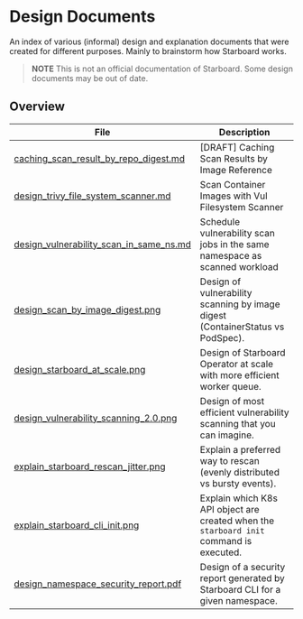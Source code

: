 # Design Documents

An index of various (informal) design and explanation documents that were
created for different purposes. Mainly to brainstorm how Starboard works.

> **NOTE** This is not an official documentation of Starboard. Some design
> documents may be out of date.

## Overview

| File                                      | Description                                                                             |
|-------------------------------------------|-----------------------------------------------------------------------------------------|
| [caching_scan_result_by_repo_digest.md]   | [DRAFT] Caching Scan Results by Image Reference                                         |
| [design_trivy_file_system_scanner.md]     | Scan Container Images with Vul Filesystem Scanner                                     |
| [design_vulnerability_scan_in_same_ns.md] | Schedule vulnerability scan jobs in the same namespace as scanned workload              |
| [design_scan_by_image_digest.png]         | Design of vulnerability scanning by image digest (ContainerStatus vs PodSpec).          |
| [design_starboard_at_scale.png]           | Design of Starboard Operator at scale with more efficient worker queue.                 |
| [design_vulnerability_scanning_2.0.png]   | Design of most efficient vulnerability scanning that you can imagine.                   |
| [explain_starboard_rescan_jitter.png]     | Explain a preferred way to rescan (evenly distributed vs bursty events).                |
| [explain_starboard_cli_init.png]          | Explain which K8s API object are created when the `starboard init` command is executed. |
| [design_namespace_security_report.pdf]    | Design of a security report generated by Starboard CLI for a given namespace.           |

[caching_scan_result_by_repo_digest.md]: ./caching_scan_results_by_repo_digest.md
[design_trivy_file_system_scanner.md]: ./design_trivy_file_system_scanner.md
[design_vulnerability_scan_in_same_ns.md]: ./design_vuln_scan_job_in_same_namespace_of_workload.md
[design_scan_by_image_digest.png]: ./design_scan_by_image_digest.png
[design_starboard_at_scale.png]: ./design_starboard_at_scale.png
[design_vulnerability_scanning_2.0.png]: ./design_vulnerability_scanning_2.0.png
[explain_starboard_rescan_jitter.png]: ./explain_starboard_rescan_jitter.png
[explain_starboard_cli_init.png]: ./explain_starboard_cli_init.png
[design_namespace_security_report.pdf]: ./design_namespace_security_report.pdf

